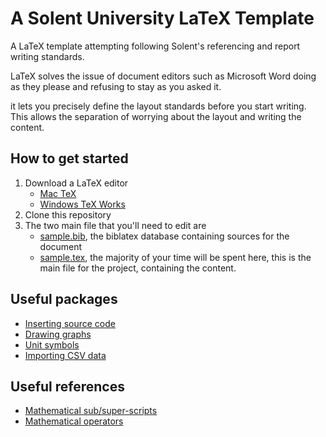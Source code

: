 # A Solent University LaTeX Template

A LaTeX template attempting following Solent's referencing and report writing standards.  

LaTeX solves the issue of document editors such as Microsoft Word doing as they please and refusing to stay as you asked it.

it lets you precisely define the layout standards before you start writing. This allows the separation of worrying about the layout and writing the content. 

## How to get started

1.  Download a LaTeX editor
	- [Mac TeX](https://tug.org/mactex/)
	- [Windows TeX Works](https://www.tug.org/texworks/)
2. Clone this repository 
3. The two main file that you'll need to edit are 
	- [sample.bib](sample.bib), the biblatex database containing sources for the document
	- [sample.tex](sample.tex), the majority of your time will be spent here, this is the main file for the project, containing the content. 

## Useful packages

- [Inserting source code](https://en.wikibooks.org/wiki/LaTeX/Source_Code_Listings)
- [Drawing graphs](https://cremeronline.com/LaTeX/minimaltikz.pdf)
- [Unit symbols](https://anorien.csc.warwick.ac.uk/mirrors/CTAN/macros/latex/contrib/SIunits/SIunits.pdf)
- [Importing CSV data](http://anorien.csc.warwick.ac.uk/mirrors/CTAN/macros/latex/contrib/csvsimple/csvsimple.pdf)

## Useful references

- [Mathematical sub/super-scripts](https://www.overleaf.com/learn/latex/Subscripts_and_superscripts)
- [Mathematical operators](https://oeis.org/wiki/List_of_LaTeX_mathematical_symbols#Binary_operators)
